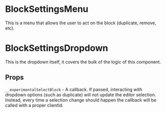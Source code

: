BlockSettingsMenu
============

This is a menu that allows the user to act on the block (duplicate, remove, etc).

# BlockSettingsDropdown

This is the dropdown itself, it covers the bulk of the logic of this component.

## Props

`__experimentalSelectBlock` - A callback. If passed, interacting with dropdown options (such as duplicate) will not update the 
editor selection. Instead, every time a selection change should happen the callback will be called with a proper clientId.
